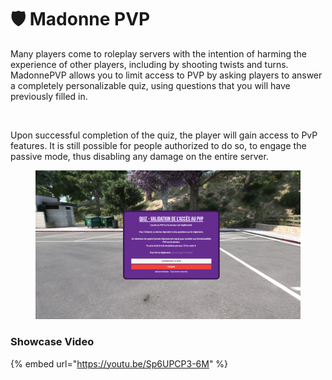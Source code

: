# 🛡 Madonne PVP

Many players come to roleplay servers with the intention of harming the experience of other players, including by shooting twists and turns. MadonnePVP allows you to limit access to PVP by asking players to answer a completely personalizable quiz, using questions that you will have previously filled in.

<figure><img src="../../.gitbook/assets/image (2).png" alt=""><figcaption></figcaption></figure>

Upon successful completion of the quiz, the player will gain access to PvP features. It is still possible for people authorized to do so, to engage the passive mode, thus disabling any damage on the entire server.

<figure><img src="../../.gitbook/assets/image (3).png" alt=""><figcaption></figcaption></figure>

### Showcase Video

{% embed url="https://youtu.be/Sp6UPCP3-6M" %}
